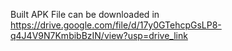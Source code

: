 Built APK File can be downloaded in https://drive.google.com/file/d/17y0GTehcpGsLP8-q4J4V9N7KmbibBzIN/view?usp=drive_link 

